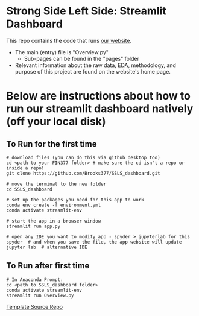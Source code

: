 # Strong Side Left Side: Streamlit Dashboard
This repo contains the code that runs [our website](https://ssls-airbnb-analysis.streamlit.app/).
- The main (entry) file is "Overview.py"
  - Sub-pages can be found in the "pages" folder
- Relevant information about the raw data, EDA, methodology, and purpose of this project are found on the website's home page.


# Below are instructions about how to run our streamlit dashboard natively (off your local disk)
## To Run for the first time
```
# download files (you can do this via github desktop too)
cd <path to your FIN377 folder> # make sure the cd isn't a repo or inside a repo!
git clone https://github.com/Brooks377/SSLS_dashboard.git

# move the terminal to the new folder
cd SSLS_dashboard

# set up the packages you need for this app to work 
conda env create -f environment.yml
conda activate streamlit-env

# start the app in a browser window
streamlit run app.py

# open any IDE you want to modify app - spyder > jupyterlab for this
spyder  # and when you save the file, the app website will update
jupyter lab  # alternative IDE
```
## To Run after first time
```
# In Anaconda Prompt:
cd <path to SSLS_dashboard folder>
conda activate streamlit-env
streamlit run Overview.py
```

[Template Source Repo](https://github.com/donbowen/portfolio-frontier-streamlit-dashboard/)
